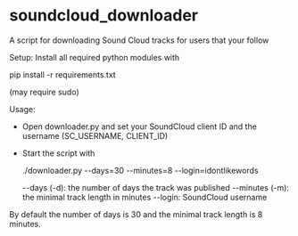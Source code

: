 # soundcloud_downloader
A script for downloading Sound Cloud tracks for users that your follow

Setup:
Install all required python modules with

   pip install -r requirements.txt

(may require sudo)

Usage:
 * Open downloader.py and set your SoundCloud client ID and the username (SC_USERNAME, CLIENT_ID)

* Start the script with

    ./downloader.py --days=30 --minutes=8 --login=idontlikewords

    --days (-d): the number of days the track was published
    --minutes (-m): the minimal track length in minutes
    --login: SoundCloud username

By default the number of days is 30 and the minimal track length is 8 minutes.
